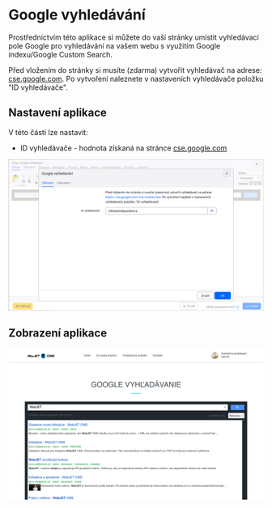 # Google vyhledávání

Prostřednictvím této aplikace si můžete do vaší stránky umístit vyhledávací pole Google pro vyhledávání na vašem webu s využitím Google indexu/Google Custom Search.

Před vložením do stránky si musíte (zdarma) vytvořit vyhledávač na adrese: [cse.google.com](https://cse.google.com/cse/create/new). Po vytvoření naleznete v nastaveních vyhledávače položku "ID vyhledávače".

## Nastavení aplikace

V této části lze nastavit:
- ID vyhledávače - hodnota získaná na stránce [cse.google.com](https://cse.google.com/cse/create/new)

![](editor.png)

## Zobrazení aplikace

![](app-vyhladavanie.png)
